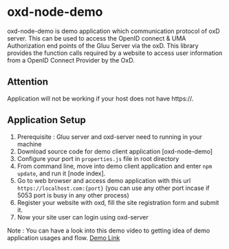 # oxd-node-demo

oxd-node-demo is demo application which communication protocol of oxD server. This can be used to access the OpenID connect & UMA Authorization end points of the Gluu Server via the oxD. This library provides the function calls required by a website to access user information from a OpenID Connect Provider by the OxD.

## Attention

Application will not be working if your host does not have https://.

## Application Setup

1. Prerequisite : Gluu server and oxd-server need to running in your machine
2. Download source code for demo client application [oxd-node-demo]
3. Configure your port in `properties.js` file in root directory
4. From command line, move into demo client application and enter `npm update`, and run it [node index].
5. Go to web browser and access demo application with this url `https://localhost.com:{port}` (you can use any other port incase if 5053 port is busy in any other process)
6. Register your website with oxd, fill the site registration form and submit it.
7. Now your site user can login using oxd-server

Note : You can have a look into this demo video to getting idea of demo application usages and flow.
[Demo Link](http://screencast.com/t/cvilckj0S3Ye)
